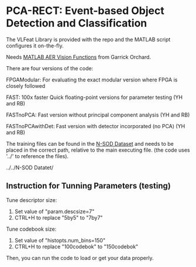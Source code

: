 # PCA-RECT: Event-based Object Detection and Classification

The VLFeat Library is provided with the repo and the MATLAB script configures it on-the-fly.

Needs [MATLAB AER Vision Functions](https://github.com/gorchard/Matlab_AER_vision_functions) from Garrick Orchard.

There are four versions of the code:

   FPGAModular: For evaluating the exact modular version where FPGA is closely followed
   
   FAST: 100x faster Quick floating-point versions for parameter testing (YH and RB)
   
   FASTnoPCA: Fast version without principal component analysis (YH and RB)
   
   FASTnoPCAwithDet: Fast version with detector incorporated (no PCA) (YH and RB)
   
The training files can be found in the [N-SOD Dataset](https://tinyurl.com/s84nlm4) and needs to be placed in the correct path, relative to the main executing file. (the code uses '../' to reference the files). 

../../N-SOD Datatet/

## Instruction for Tunning Parameters (testing)
Tune descriptor size: 
   1. Set value of "param.descsize=7"
   2. CTRL+H to replace "5by5" to "7by7"
   
Tune codebook size: 
   1. Set value of "histopts.num_bins=150"
   2. CTRL+H to replace "100codebok" to "150codebok"

Then, you can run the code to load or get your data properly.
